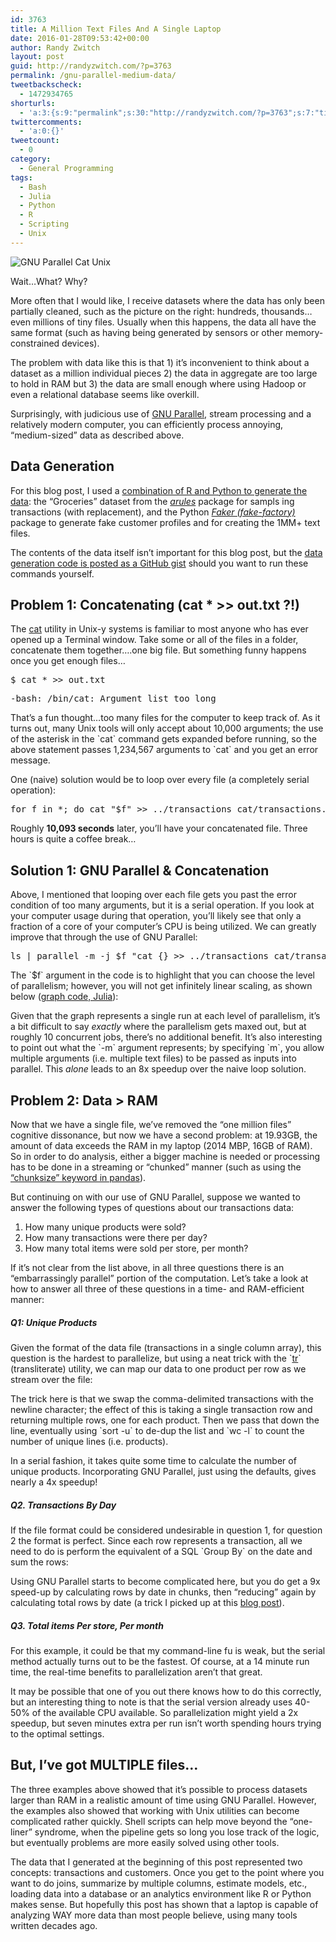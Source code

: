 ```yaml
---
id: 3763
title: A Million Text Files And A Single Laptop
date: 2016-01-28T09:53:42+00:00
author: Randy Zwitch
layout: post
guid: http://randyzwitch.com/?p=3763
permalink: /gnu-parallel-medium-data/
tweetbackscheck:
  - 1472934765
shorturls:
  - 'a:3:{s:9:"permalink";s:30:"http://randyzwitch.com/?p=3763";s:7:"tinyurl";s:26:"http://tinyurl.com/htak7zw";s:4:"isgd";s:19:"http://is.gd/RCjxqP";}'
twittercomments:
  - 'a:0:{}'
tweetcount:
  - 0
category:
  - General Programming
tags:
  - Bash
  - Julia
  - Python
  - R
  - Scripting
  - Unix
---
```

<div id="attachment_3770" style="width: 410px" class="wp-caption alignright">
  <img class="wp-image-3770 size-full" src="http://i0.wp.com/randyzwitch.com/wp-content/uploads/2016/01/million-files-size.png?fit=400%2C227" alt="GNU Parallel Cat Unix" srcset="http://i0.wp.com/randyzwitch.com/wp-content/uploads/2016/01/million-files-size.png?w=400 400w, http://i0.wp.com/randyzwitch.com/wp-content/uploads/2016/01/million-files-size.png?resize=150%2C85 150w, http://i0.wp.com/randyzwitch.com/wp-content/uploads/2016/01/million-files-size.png?resize=300%2C170 300w" sizes="(max-width: 400px) 100vw, 400px" data-recalc-dims="1" />

  <p class="wp-caption-text">
    Wait&#8230;What? Why?
  </p>
</div>

More often that I would like, I receive datasets where the data has only been partially cleaned, such as the picture on the right: hundreds, thousands&#8230;even millions of tiny files. Usually when this happens, the data all have the same format (such as having being generated by sensors or other memory-constrained devices).

The problem with data like this is that 1) it&#8217;s inconvenient to think about a dataset as a million individual pieces 2) the data in aggregate are too large to hold in RAM but 3) the data are small enough where using Hadoop or even a relational database seems like overkill.

Surprisingly, with judicious use of <a href="http://www.gnu.org/software/parallel/" target="_blank">GNU Parallel</a>, stream processing and a relatively modern computer, you can efficiently process annoying, &#8220;medium-sized&#8221; data as described above.

<!--more-->

## Data Generation

For this blog post, I used a <a href="https://gist.github.com/randyzwitch/c44ff2a76d81fa1e77cb" target="_blank">combination of R and Python to generate the data</a>: the &#8220;Groceries&#8221; dataset from the _<a href="https://cran.r-project.org/web/packages/arules/vignettes/arules.pdf" target="_blank">arules</a>_ package for sampls ing transactions (with replacement), and the Python _<a href="https://github.com/joke2k/faker" target="_blank">Faker (fake-factory)</a>_ package to generate fake customer profiles and for creating the 1MM+ text files.

The contents of the data itself isn&#8217;t important for this blog post, but the <a href="https://gist.github.com/randyzwitch/c44ff2a76d81fa1e77cb" target="_blank">data generation code is posted as a GitHub gist</a> should you want to run these commands yourself.





## Problem 1: Concatenating (cat * >> out.txt ?!)

The <a href="http://man7.org/linux/man-pages/man1/cat.1.html" target="_blank">cat</a> utility in Unix-y systems is familiar to most anyone who has ever opened up a Terminal window. Take some or all of the files in a folder, concatenate them together&#8230;.one big file. But something funny happens once you get enough files&#8230;

<pre class="p1"><span class="s1">$ cat * &gt;&gt; out.txt</span></pre>

<pre class="p1"><span class="s1">-bash: /bin/cat: Argument list too long</span></pre>

That&#8217;s a fun thought&#8230;too many files for the computer to keep track of. As it turns out, many Unix tools will only accept about 10,000 arguments; the use of the asterisk in the \`cat\` command gets expanded before running, so the above statement passes 1,234,567 arguments to \`cat\` and you get an error message.

One (naive) solution would be to loop over every file (a completely serial operation):

<pre>for f in *; do cat "$f" &gt;&gt; ../transactions_cat/transactions.csv; done</pre>

Roughly **10,093 seconds** later, you&#8217;ll have your concatenated file. Three hours is quite a coffee break&#8230;

## Solution 1: GNU Parallel & Concatenation

Above, I mentioned that looping over each file gets you past the error condition of too many arguments, but it is a serial operation. If you look at your computer usage during that operation, you&#8217;ll likely see that only a fraction of a core of your computer&#8217;s CPU is being utilized. We can greatly improve that through the use of GNU Parallel:

<pre>ls | parallel -m -j $f "cat {} &gt;&gt; ../transactions_cat/transactions.csv"</pre>

The \`$f\` argument in the code is to highlight that you can choose the level of parallelism; however, you will not get infinitely linear scaling, as shown below ([graph code, Julia](https://gist.github.com/randyzwitch/ee0f738b5895e059fa2a)):

<div id="cat">
</div>

Given that the graph represents a single run at each level of parallelism, it&#8217;s a bit difficult to say _exactly_ where the parallelism gets maxed out, but at roughly 10 concurrent jobs, there&#8217;s no additional benefit. It&#8217;s also interesting to point out what the \`-m\` argument represents; by specifying \`m\`, you allow multiple arguments (i.e. multiple text files) to be passed as inputs into parallel. This _alone_ leads to an 8x speedup over the naive loop solution.

## Problem 2: Data > RAM

Now that we have a single file, we&#8217;ve removed the &#8220;one million files&#8221; cognitive dissonance, but now we have a second problem: at 19.93GB, the amount of data exceeds the RAM in my laptop (2014 MBP, 16GB of RAM). So in order to do analysis, either a bigger machine is needed or processing has to be done in a streaming or &#8220;chunked&#8221; manner (such as using the [&#8220;chunksize&#8221; keyword in pandas](http://pandas.pydata.org/pandas-docs/stable/io.html#iterating-through-files-chunk-by-chunk)).

But continuing on with our use of GNU Parallel, suppose we wanted to answer the following types of questions about our transactions data:

  1. How many unique products were sold?
  2. How many transactions were there per day?
  3. How many total items were sold per store, per month?

If it&#8217;s not clear from the list above, in all three questions there is an &#8220;embarrassingly parallel&#8221; portion of the computation. Let&#8217;s take a look at how to answer all three of these questions in a time- and RAM-efficient manner:

##### Q1: Unique Products

Given the format of the data file (transactions in a single column array), this question is the hardest to parallelize, but using a neat trick with the \`[tr](http://www.linfo.org/tr.html)\` (transliterate) utility, we can map our data to one product per row as we stream over the file:



The trick here is that we swap the comma-delimited transactions with the newline character; the effect of this is taking a single transaction row and returning multiple rows, one for each product. Then we pass that down the line, eventually using \`sort -u\` to de-dup the list and \`wc -l\` to count the number of unique lines (i.e. products).

In a serial fashion, it takes quite some time to calculate the number of unique products. Incorporating GNU Parallel, just using the defaults, gives nearly a 4x speedup!

##### Q2. Transactions By Day

If the file format could be considered undesirable in question 1, for question 2 the format is perfect. Since each row represents a transaction, all we need to do is perform the equivalent of a SQL \`Group By\` on the date and sum the rows:

Using GNU Parallel starts to become complicated here, but you do get a 9x speed-up by calculating rows by date in chunks, then &#8220;reducing&#8221; again by calculating total rows by date (a trick I picked up at this <a href="http://www.rankfocus.com/use-cpu-cores-linux-commands/" target="_blank">blog post</a>).

##### Q3. Total items Per store, Per month

For this example, it could be that my command-line fu is weak, but the serial method actually turns out to be the fastest. Of course, at a 14 minute run time, the real-time benefits to parallelization aren&#8217;t that great.

It may be possible that one of you out there knows how to do this correctly, but an interesting thing to note is that the serial version already uses 40-50% of the available CPU available. So parallelization might yield a 2x speedup, but seven minutes extra per run isn&#8217;t worth spending hours trying to the optimal settings.

## But, I&#8217;ve got MULTIPLE files&#8230;

The three examples above showed that it&#8217;s possible to process datasets larger than RAM in a realistic amount of time using GNU Parallel. However, the examples also showed that working with Unix utilities can become complicated rather quickly. Shell scripts can help move beyond the &#8220;one-liner&#8221; syndrome, when the pipeline gets so long you lose track of the logic, but eventually problems are more easily solved using other tools.

The data that I generated at the beginning of this post represented two concepts: transactions and customers. Once you get to the point where you want to do joins, summarize by multiple columns, estimate models, etc., loading data into a database or an analytics environment like R or Python makes sense. But hopefully this post has shown that a laptop is capable of analyzing WAY more data than most people believe, using many tools written decades ago.
